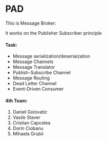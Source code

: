 # PAD
This is Message Broker:

It works on the Publisher Subscriber principle
#### Task:
 - Message serialization/deseriaization 
 - Message Channels
 - Message Translator
 - Publish-Subscribe Channel 
 - Message Routing
 - Dead Letter Channel
 - Event-Driven Consumer 
 
#### 4th Team: 
1. Daniel Golovatic
2. Vasile Staver
3. Cristian Capcelea
4. Dorin Ciobanu
5. Mihaela Grubii
